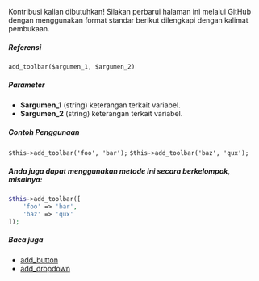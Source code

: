 Kontribusi kalian dibutuhkan!
Silakan perbarui halaman ini melalui GitHub dengan menggunakan format standar berikut dilengkapi dengan kalimat pembukaan.

##### Referensi

`add_toolbar($argumen_1, $argumen_2)`

##### Parameter
* **$argumen_1** (string) keterangan terkait variabel.
* **$argumen_2** (string) keterangan terkait variabel.

##### Contoh Penggunaan
`$this->add_toolbar('foo', 'bar');`
`$this->add_toolbar('baz', 'qux');`


##### Anda juga dapat menggunakan metode ini secara berkelompok, misalnya:
```php
$this->add_toolbar([
    'foo' => 'bar',
    'baz' => 'qux'
]);
```

##### Baca juga
* [add_button](./add_button)
* [add_dropdown](./add_dropdown)
